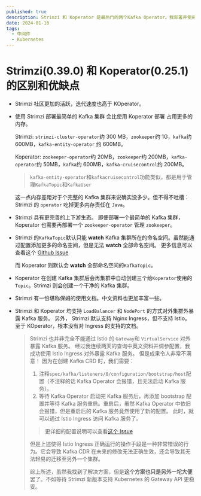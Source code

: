 ```yaml
---
published: true
description: Strimzi 和 Koperator 是最热门的两个Kafka Operator。我部署并使用它俩的基本功能，并总结其优缺点。希望后来的小伙伴们不再需要为了寻找最适合自己的方案，而像我一样将两条路都走一遍。
date: 2024-01-16
tags:
  - 中间件
  - Kubernetes
---
```


# Strimzi(0.39.0) 和 Koperator(0.25.1) 的区别和优缺点

- Strimzi 社区更加的活跃，迭代速度也高于 KOperator。
- 使用 Strimzi 部署最简单的 Kafka 集群 会比使用 Koperator 部署 占用更多的内存。

  Strimzi: `strimzi-cluster-operator`约 300 MB，`zookeeper`约 1G，`kafka`约 600MB，`kafka-entity-operator` 约 600MB。

  Koperator: `zookeeper-operator`约 20MB，`zookeeper`约 200MB，`kafka-operator`约 50MB，`kafka`约 600MB，`kafka-cruisecontrol`约 200MB。

  > `kafka-entity-operator`和`kafkacruisecontrol`功能类似，都是用于管理`KafkaTopic`和`KafkaUser`

  这一点内存差距对于个完整的 Kafka 集群来说确实没多少。但不得不吐槽：Strimzi 的 `operator` 吃掉更多内存责任在 `Java`。

- Strimzi 具有更完善的上下游生态。
  即便部署一个最简单的 Kafka 集群， Koperator 也需要再部署一个 `zookeeper-operator` 管理 `zookeeper`。
- Strimzi 的`KafkaTopic`默认只能 **watch** Kafka 集群所在的命名空间。虽然能通过配置添加更多的命名空间，但是无法 **watch** 全部命名空间。
  更多信息可以查看这个 [Github Issue](https://github.com/strimzi/strimzi-kafka-operator/issues/1206)

  而 Koperator 则默认会 **watch** 全部命名空间的`KafkaTopic`。

- Koperator 在创建 Kafka 集群后会再集群中自动创建三个给`Koperator`使用的`Topic`。Strimzi 则会创建一个干净的 Kafka 集群。
- Strimzi 有一份堪称保姆的使用文档。中文资料也更加丰富一些。
- Strimzi 和 Koperator 均支持 `LoadBalancer` 和 `NodePort` 的方式对外集群外暴露 Kafka 服务。
  另外， Strimzi 默认支持 Nginx Ingress，但不支持 Istio。
  至于 KOperator，根本没有对 Ingress 的支持的文档。

  > Strimzi 也并非完全不能通过 Istio 的 `Gateway`和 `VirtualService` 对外暴露 Kafka 服务。
  > 经过我连续两天的查询中英文资料并调参配置，我成功使用 Istio Ingress 对外暴露 Kafka 服务。
  > 但是成果令人非常不满意！
  > 因为在创建 Kafka CRD 时，我们需要：
  >
  > 1. 注释`spec/kafka/listeners/0/configuration/bootstrap/host`配置（不注释的话 Kafka Operator 会报错，且无法启动 Kafka 服务）。
  > 2. 等待 Kafka Operator 启动完 Kafka 服务后，再添加 bootstrap 配置并等待 Kafka 服务重启。重启后，虽然 Kafka Operator 中依旧会报错，但是重启后的 Kafka 服务竟然使用了新的配置。
  >    此时，就可以通过 Istio Ingress 访问 Kafka 服务了。
  >
  > > 更详细的配置说明可以查看[这个 Issue](https://github.com/strimzi/strimzi-kafka-operator/issues/4542)
  >
  > 但是上述使得 Istio Ingress 正确运行的操作手段是一种非常错误的行为。它会导致 Kafka CDR 在未来的修改无法正确生效，还会导致其无法轻易的迁移至另外一个集群。
  >
  > 综上所述，虽然我找到了解决方案，但是**这个方案也只是另外一坨大便**罢了。不如等待 Strimzi 新版本支持 Kubernetes 的 Gateway API 更稳妥。
